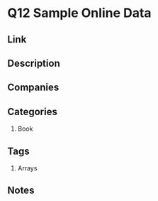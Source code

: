 # Q12 Sample Online Data

## Link

## Description

## Companies

## Categories

1. Book

## Tags

1. Arrays

## Notes